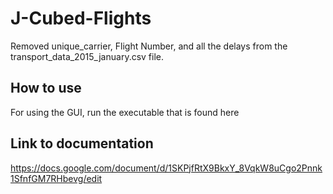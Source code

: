 # J-Cubed-Flights
Removed unique_carrier, Flight Number, and all the delays from the transport_data_2015_january.csv file.
## How to use
For using the GUI, run the executable that is found here
## Link to documentation
https://docs.google.com/document/d/1SKPjfRtX9BkxY_8VqkW8uCgo2Pnnk1SfnfGM7RHbevg/edit

